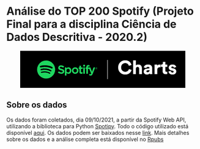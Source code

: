 # Análise do TOP 200 Spotify (Projeto Final para a disciplina Ciência de Dados Descritiva - 2020.2)

<p align="center">
<img src="data/spotify.png"/>
</p>


## Sobre os dados

Os dados foram coletados, dia 09/10/2021, a partir da Spotify Web API, utilizando a biblioteca para Python [Spotipy](https://spotipy.readthedocs.io/en/2.19.0/). Todo o código utilizado está disponível [aqui](https://colab.research.google.com/drive/1FX4PXA7tZhXa6Zrs1u1czhRSfn9z7oky#scrollTo=2N5Uy4IbpuEB). Os dados podem ser baixados nesse [link](https://drive.google.com/drive/folders/1sIgAyVwO6-HNJRREgZ3BWbJFQVvniinJ?usp=sharing). Mais detalhes sobre os dados e a análise completa está disponível no [Rpubs](https://rpubs.com/eduardopds/820071)
